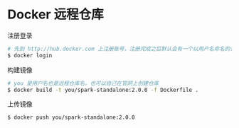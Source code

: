 # Docker 远程仓库

注册登录

```bash
# 先到 http://hub.docker.com 上注册账号，注册完成之后默认会有一个以用户名命名的仓库
$ docker login
```

构建镜像

```bash
# you 是用户名也是远程仓库名，也可以自己在官网上创建仓库
$ docker build -t you/spark-standalone:2.0.0 -f Dockerfile .
```

上传镜像

```bash
$ docker push you/spark-standalone:2.0.0
```